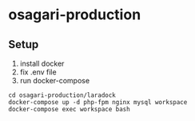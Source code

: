 # osagari-production

## Setup
1. install docker
1. fix .env file
1. run docker-compose 
```
cd osagari-production/laradock
docker-compose up -d php-fpm nginx mysql workspace
docker-compose exec workspace bash
```